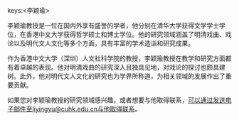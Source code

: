 keys:<李颖瑜>


李颖瑜教授是一位在国内外享有盛誉的学者，他分别在清华大学获得文学学士学位，在香港中文大学获得哲学硕士和博士学位。他的研究领域涵盖了明清戏曲、戏论以及明代文人文化等多个方面，具有丰富的学术造诣和研究成果。

作为香港中文大学（深圳）人文社科学院的教授，李颖瑜教授在教学和研究方面都有着卓越的表现。他对明清戏曲的研究深入且独具见地，对戏论的探讨也颇具建树。此外，他对明代文人文化的研究也为学界所称道，为相关领域的发展作出了重要贡献。

如果您对李颖瑜教授的研究领域感兴趣，或者想要与他取得联系，可以通过发送电子邮件至liyingyu@cuhk.edu.cn与他取得联系。